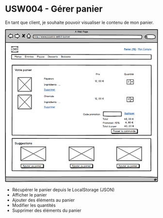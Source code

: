# USW004 - Gérer panier

En tant que client, je souhaite pouvoir visualiser le contenu de mon panier.

![](images/usw004.png)

- Récupérer le panier depuis le LocalStorage (JSON)
- Afficher le panier
- Ajouter des éléments au panier
- Modifier les quantités
- Supprimer des éléments du panier
